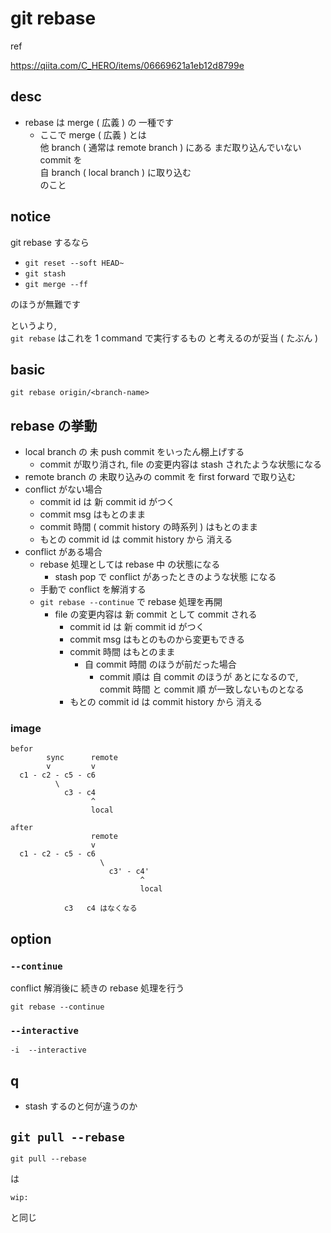 
# git rebase

ref

https://qiita.com/C_HERO/items/06669621a1eb12d8799e


## desc

- rebase は merge ( 広義 ) の 一種です
  - ここで merge ( 広義 ) とは  
    他 branch ( 通常は remote branch ) にある まだ取り込んでいない commit を  
    自 branch ( local branch ) に取り込む  
    のこと


## notice

git rebase するなら

- `git reset --soft HEAD~`
- `git stash`
- `git merge --ff`

のほうが無難です

というより,  
`git rebase` はこれを 1 command で実行するもの と考えるのが妥当 ( たぶん )


## basic

```
git rebase origin/<branch-name>
```


## rebase の挙動

- local branch の 未 push commit をいったん棚上げする
  - commit が取り消され, file の変更内容は stash されたような状態になる
- remote branch の 未取り込みの commit を first forward で取り込む
- conflict がない場合
  - commit id は 新 commit id がつく
  - commit msg はもとのまま
  - commit 時間 ( commit history の時系列 ) はもとのまま
  - もとの commit id は commit history から 消える
- conflict がある場合
  - rebase 処理としては rebase 中 の状態になる
    - stash pop で conflict があったときのような状態 になる
  - 手動で conflict を解消する
  - `git rebase --continue` で rebase 処理を再開
    - file の変更内容は 新 commit として commit される
      - commit id は 新 commit id がつく
      - commit msg はもとのものから変更もできる
      - commit 時間 はもとのまま
        - 自 commit 時間 のほうが前だった場合
          - commit 順は 自 commit のほうが あとになるので,  
            commit 時間 と commit 順 が一致しないものとなる
      - もとの commit id は commit history から 消える


### image

```
befor
        sync      remote
        v         v
  c1 - c2 - c5 - c6
          \
            c3 - c4
                  ^
                  local

after
                  remote
                  v
  c1 - c2 - c5 - c6
                    \
                      c3' - c4'
                             ^
                             local

            c3   c4 はなくなる
```

## option

### `--continue`

conflict 解消後に 続きの rebase 処理を行う

```
git rebase --continue
```


### `--interactive`

```
-i  --interactive
```


## q

- stash するのと何が違うのか


## `git pull --rebase`

```
git pull --rebase
```

は

```
wip:
```

と同じ



